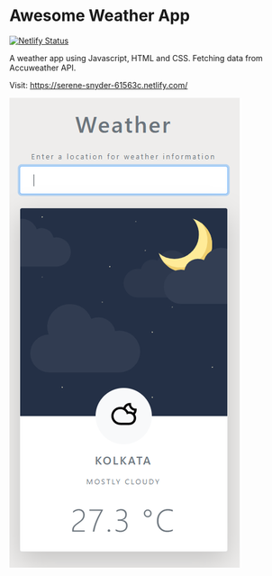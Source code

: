 # Awesome Weather App

[![Netlify Status](https://api.netlify.com/api/v1/badges/564873c2-1511-444b-b3c5-60a5bd8bb157/deploy-status)](https://app.netlify.com/sites/serene-snyder-61563c/deploys)

A weather app using Javascript, HTML and CSS.
Fetching data from Accuweather API.

Visit: https://serene-snyder-61563c.netlify.com/

![weather app screenshot](/img/app-screenshot.png)

